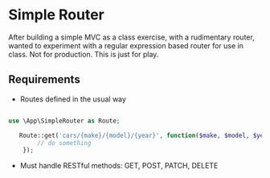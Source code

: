 # Simple Router

After building a simple MVC as a class exercise, with a rudimentary router, wanted to experiment with a regular expression based router for use in class.  Not for production.  This is just for play.

## Requirements

* Routes defined in the usual way
 
```php

use \App\SimpleRouter as Route;

   Route::get('cars/{make}/{model}/{year}', function($make, $model, $year){
        // do something
    });

 ```

* Must handle RESTful methods: GET, POST, PATCH, DELETE


